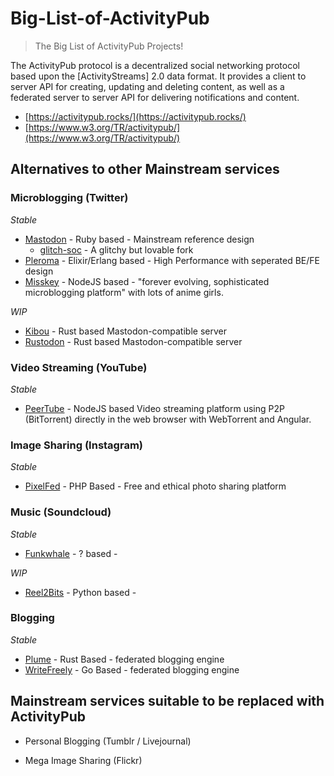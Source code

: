 # Big-List-of-ActivityPub
> The Big List of ActivityPub Projects!

The ActivityPub protocol is a decentralized social networking protocol based upon the [ActivityStreams] 2.0 data format. It provides a client to server API for creating, updating and deleting content, as well as a federated server to server API for delivering notifications and content.

* [https://activitypub.rocks/](https://activitypub.rocks/)
* [https://www.w3.org/TR/activitypub/](https://www.w3.org/TR/activitypub/)

## Alternatives to other Mainstream services

### Microblogging (Twitter)
_Stable_
* [Mastodon](https://github.com/tootsuite/mastodon) - Ruby based - Mainstream reference design
  * [glitch-soc](https://github.com/glitch-soc/mastodon/) - A glitchy but lovable fork
* [Pleroma](https://pleroma.social/) - Elixir/Erlang based - High Performance with seperated BE/FE design
* [Misskey](https://github.com/syuilo/misskey) - NodeJS based - "forever evolving, sophisticated microblogging platform" with lots of anime girls.

_WIP_
* [Kibou](https://git.cybre.club/kibouproject/kibou) - Rust based Mastodon-compatible server
* [Rustodon](https://github.com/rustodon/rustodon) - Rust based Mastodon-compatible server

### Video Streaming (YouTube)
_Stable_
* [PeerTube](https://github.com/Chocobozzz/PeerTube) - NodeJS based Video streaming platform using P2P (BitTorrent) directly in the web browser with WebTorrent and Angular.

### Image Sharing (Instagram)
_Stable_
* [PixelFed](https://github.com/pixelfed/pixelfed) - PHP Based -  Free and ethical photo sharing platform

### Music (Soundcloud)
_Stable_
* [Funkwhale](https://dev.funkwhale.audio/funkwhale/funkwhale) - ? based -

_WIP_
* [Reel2Bits](https://github.com/rhaamo/reel2bits) - Python based -

### Blogging
_Stable_
* [Plume](https://github.com/Plume-org/Plume) - Rust Based -  federated blogging engine
* [WriteFreely](https://github.com/writeas/writefreely) - Go Based - federated blogging engine


## Mainstream services suitable to be replaced with ActivityPub

* Personal Blogging (Tumblr / Livejournal)

* Mega Image Sharing (Flickr)
